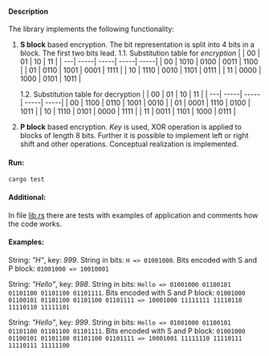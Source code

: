 #### Description
The library implements the following functionality:
1. <b>S block</b> based encryption. The bit representation is split into 4 bits in a block. The first two bits lead.
1.1. Substitution table for <i>encryption</i>
    |    | 00   | 01   | 10   | 11   |
    | ---| -----| -----| -----| -----|
    | 00 | 1010 | 0100 | 0011 | 1100 |
    | 01 | 0110 | 1001 | 0001 | 1111 |
    | 10 | 1110 | 0010 | 1101 | 0111 |
    | 11 | 0000 | 1000 | 0101 | 1011 |

    1.2. Substitution table for decryption
    |    | 00   | 01   | 10   | 11   |
    | ---| -----| -----| -----| -----|
    | 00 | 1100 | 0110 | 1001 | 0010 |
    | 01 | 0001 | 1110 | 0100 | 1011 |
    | 10 | 1110 | 0101 | 0000 | 1111 |
    | 11 | 0011 | 1101 | 1000 | 0111 |

2. <b>P block</b> based encryption. <i>Key</i> is used, XOR operation is applied to blocks of length 8 bits. Further it is possible to implement left or right shift and other operations. Conceptual realization is implemented.

#### Run:
`cargo test`

#### Additional:
In file [lib.rs](https://github.com/FedOken/cryptography-pr-3/blob/main/src/lib.rs) there are tests with examples of application and comments how the code works.

#### Examples:
String: <i>"H"</i>, key: <i>999</i>. String in bits: `H => 01001000`. Bits encoded with S and P block: `01001000 => 10010001`

String: <i>"Hello"</i>, key: <i>998</i>. String in bits: `Hello => 01001000 01100101 01101100 01101100 01101111`. Bits encoded with S and P block: `01001000 01100101 01101100 01101100 01101111 => 10001000 11111111 11110110 11110110 11111101`

String: <i>"Hello"</i>, key: <i>999</i>. String in bits: `Hello => 01001000 01100101 01101100 01101100 01101111`. Bits encoded with S and P block: `01001000 01100101 01101100 01101100 01101111 => 10001001 11111110 11110111 11110111 11111100`

